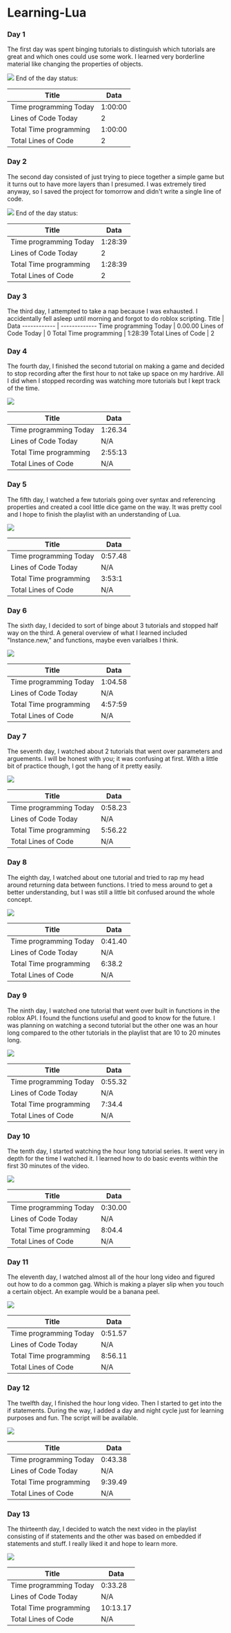 # Learning-Lua
### Day 1
  The first day was spent binging tutorials to distinguish which tutorials are great and which ones could use some work. I learned very borderline material like changing the properties of objects.
  
  ![](https://github.com/ZOMBIE0530/Images/blob/main/RobloxScreenShot20201121_235412705.png)
  End of the day status:
  
  
Title | Data
------------ | -------------
Time programming Today | 1:00:00
Lines of Code Today | 2
Total Time programming | 1:00:00
Total Lines of Code | 2

### Day 2

 The second day consisted of just trying to piece together a simple game but it turns out to have more layers than I presumed. I was extremely tired anyway, so I saved the project for tomorrow and didn't write a single line of code.
 
 ![](https://github.com/ZOMBIE0530/Images/blob/main/RobloxScreenShot20201123_002410998.png)
 End of the day status:
 
 Title | Data
------------ | -------------
Time programming Today | 1:28:39
Lines of Code Today | 2
Total Time programming | 1:28:39
Total Lines of Code | 2


### Day 3

The third day, I attempted to take a nap because I was exhausted. I accidentally fell asleep until morning and forgot to do roblox scripting.
Title | Data
------------ | -------------
Time programming Today | 0.00.00
Lines of Code Today | 0
Total Time programming | 1:28:39
Total Lines of Code | 2



### Day 4

 The fourth day, I finished the second tutorial on making a game and decided to stop recording after the first hour to not take up space on my hardrive. All I did when I stopped recording was watching more tutorials but I kept track of the time.
 
 ![](https://github.com/ZOMBIE0530/Images/blob/main/RobloxScreenShot20201125_103334038.png)
 
 Title | Data
------------ | -------------
Time programming Today | 1:26.34
Lines of Code Today | N/A
Total Time programming | 2:55:13
Total Lines of Code | N/A


### Day 5

 The fifth day, I watched a few tutorials going over syntax and referencing properties and created a cool little dice game on the way. It was pretty cool and I hope to finish the playlist with an understanding of Lua.
 
 ![](https://github.com/ZOMBIE0530/Images/blob/main/RobloxScreenShot20201126_120616485.png)
 
  Title | Data
------------ | -------------
Time programming Today | 0:57.48
Lines of Code Today | N/A
Total Time programming | 3:53:1
Total Lines of Code | N/A

### Day 6

 The sixth day, I decided to sort of binge about 3 tutorials and stopped half way on the third. A general overview of what I learned included "Instance.new," and functions, maybe even varialbes I think.
 
 ![](https://github.com/ZOMBIE0530/Images/blob/main/RobloxScreenShot20201127_222430034.png)
 
  Title | Data
------------ | -------------
Time programming Today | 1:04.58
Lines of Code Today | N/A
Total Time programming | 4:57:59
Total Lines of Code | N/A

### Day 7

 The seventh day, I watched about 2 tutorials that went over parameters and arguements. I will be honest with you; it was confusing at first. With a little bit of practice though, I got the hang of it pretty easily.
 
 ![](https://github.com/ZOMBIE0530/Images/blob/main/RobloxScreenShot20201128_000223844.png)
 
  Title | Data
------------ | -------------
Time programming Today | 0:58.23
Lines of Code Today | N/A
Total Time programming | 5:56.22
Total Lines of Code | N/A

### Day 8

 The eighth day, I watched about one tutorial and tried to rap my head around returning data between functions. I tried to mess around to get a better understanding, but I was still a little bit confused around the whole concept.
 
 ![](https://github.com/ZOMBIE0530/Images/blob/main/RobloxScreenShot20201129_131436026.png)
 
  Title | Data
------------ | -------------
Time programming Today | 0:41.40
Lines of Code Today | N/A
Total Time programming | 6:38.2
Total Lines of Code | N/A

### Day 9

The ninth day, I watched one tutorial that went over built in functions in the roblox API. I found the functions useful and good to know for the future. I was planning on watching a second tutorial but the other one was an hour long compared to the other tutorials in the playlist that are 10 to 20 minutes long.

![](https://github.com/ZOMBIE0530/Images/blob/main/RobloxScreenShot20201130_181911122.png)

 Title | Data
------------ | -------------
Time programming Today | 0:55.32
Lines of Code Today | N/A
Total Time programming | 7:34.4
Total Lines of Code | N/A

### Day 10

 The tenth day, I started watching the hour long tutorial series. It went very in depth for the time I watched it. I learned how to do basic events within the first 30 minutes of the video.
 
 ![](https://github.com/ZOMBIE0530/Images/blob/main/RobloxScreenShot20201201_222303073.png)
 
 Title | Data
------------ | -------------
Time programming Today | 0:30.00
Lines of Code Today | N/A
Total Time programming | 8:04.4
Total Lines of Code | N/A

### Day 11

 The eleventh day, I watched almost all of the hour long video and figured out how to do a common gag. Which is making a player slip when you touch a certain object. An example would be a banana peel.
 
![](https://github.com/ZOMBIE0530/Images/blob/main/RobloxScreenShot20201201_221742341.png)

Title | Data
------------ | -------------
Time programming Today | 0:51.57
Lines of Code Today | N/A
Total Time programming | 8:56.11
Total Lines of Code | N/A


### Day 12

 The twelfth day, I finished the hour long video. Then I started to get into the if statements. During the way, I added a day and night cycle just for learning purposes and fun. The script will be available.
 
 ![](https://github.com/ZOMBIE0530/Images/blob/main/RobloxScreenShot20201203_235938524.png)
 
 Title | Data
------------ | -------------
Time programming Today | 0:43.38
Lines of Code Today | N/A
Total Time programming | 9:39.49
Total Lines of Code | N/A



### Day 13

 The thirteenth day, I decided to watch the next video in the playlist consisting of if statements and the other was based on embedded if statements and stuff. I really liked it and hope to learn more.
 
 ![](https://github.com/ZOMBIE0530/Images/blob/main/RobloxScreenShot20201205_010637511.png)
 
  Title | Data
------------ | -------------
Time programming Today | 0:33.28
Lines of Code Today | N/A
Total Time programming | 10:13.17
Total Lines of Code | N/A
 
 
 
 
 
 
